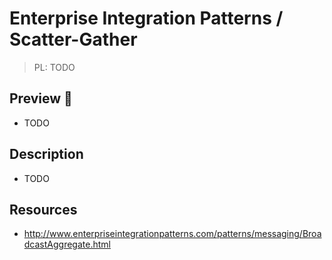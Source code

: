 # Enterprise Integration Patterns / Scatter-Gather

> PL: TODO

## Preview 🎉

* TODO

## Description

* TODO

## Resources

* <http://www.enterpriseintegrationpatterns.com/patterns/messaging/BroadcastAggregate.html>
